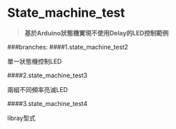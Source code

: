 # State_machine_test

>**基於Arduino狀態機實現不使用Delay的LED控制範例**

###branches:
####1.state_machine_test2

單一狀態機控制LED

####2.state_machine_test3

兩組不同頻率亮滅LED

####3.state_machine_test4

libray型式